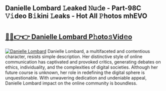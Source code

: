 ## Danielle Lombard 𝙻eaked 𝙽u𝚍e - Part-98C 𝚅𝚒deo B𝚒kini 𝙻eaks - Hot All 𝙿hotos mhEVO

# <h2><a href="http://ld17fp.urlbe.top/?page=Danielle+Lombard">🔗🔗👉👉 Danielle Lombard P𝚑oto𝚜Vid𝚎o</a></h2>

[![Danielle Lombard](https://i.imgur.com/eBuTRDB.gif)](http://ld17fp.urlbe.top/?page=Danielle+Lombard)
Danielle Lombard, a multifaceted and contentious character, resists simple description. Her distinctive style of online communication has captivated and provoked critics, generating debates on ethics, individuality, and the complexities of digital societies. Although her future course is unknown, her role in redefining the digital sphere is unquestionable. With unwavering dedication and undeniable appeal, Danielle Lombard impact on the online community is boundless.
